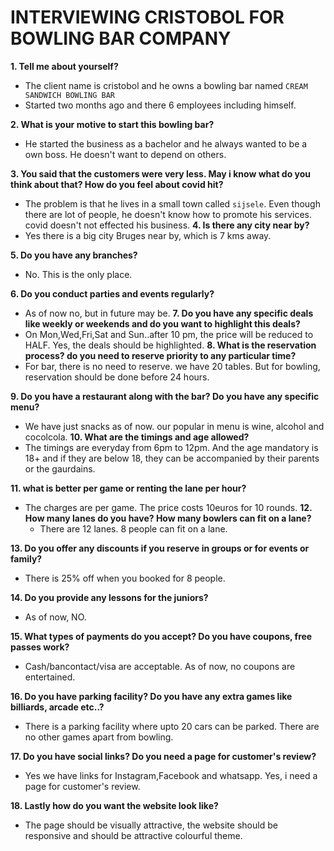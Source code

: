# INTERVIEWING CRISTOBOL FOR BOWLING BAR COMPANY

**1. Tell me about yourself?**

- The client name is cristobol and he owns a bowling bar named
  `CREAM SANDWICH BOWLING BAR`
- Started two months ago and there 6 employees including himself.

**2. What is your motive to start this bowling bar?**

- He started the business as a bachelor and he always wanted to be a own boss.
  He doesn't want to depend on others.

**3. You said that the customers were very less. May i know what do you think
about that? How do you feel about covid hit?**

- The problem is that he lives in a small town called `sijsele`. Even though
  there are lot of people, he doesn't know how to promote his services. covid
  doesn't not effected his business.
  **4. Is there any city near by?**
- Yes there is a big city Bruges near by, which is 7 kms away.

**5. Do you have any branches?**

- No. This is the only place.

**6. Do you conduct parties and events regularly?**

- As of now no, but in future may be.
  **7. Do you have any specific deals like weekly or weekends and do you want to
  highlight this deals?**
- On Mon,Wed,Fri,Sat and Sun..after 10 pm, the price will be reduced to HALF.
  Yes, the deals should be highlighted.
  **8. What is the reservation process? do you need to reserve priority to any
  particular time?**
- For bar, there is no need to reserve. we have 20 tables. But for bowling,
  reservation should be done before 24 hours.

**9. Do you have a restaurant along with the bar? Do you have any specific
menu?**

- We have just snacks as of now. our popular in menu is wine, alcohol and
  cocolcola.
  **10. What are the timings and age allowed?**
- The timings are everyday from 6pm to 12pm. And the age mandatory is 18+ and if
  they are below 18, they can be accompanied by their parents or the gaurdains.

**11. what is better per game or renting the lane per hour?**

- The charges are per game. The price costs 10euros for 10 rounds.
  **12. How many lanes do you have? How many bowlers can fit on a lane?**
  - There are 12 lanes. 8 people can fit on a lane.

**13. Do you offer any discounts if you reserve in groups or for events or
family?**

- There is 25% off when you booked for 8 people.

**14. Do you provide any lessons for the juniors?**

- As of now, NO.

**15. What types of payments do you accept? Do you have coupons, free passes
work?**

- Cash/bancontact/visa are acceptable. As of now, no coupons are entertained.

**16. Do you have parking facility? Do you have any extra games like billiards,
arcade etc..?**

- There is a parking facility where upto 20 cars can be parked. There are no
  other games apart from bowling.

**17. Do you have social links? Do you need a page for customer's review?**

- Yes we have links for Instagram,Facebook and whatsapp. Yes, i need a page for
  customer's review.

**18. Lastly how do you want the website look like?**

- The page should be visually attractive, the website should be responsive and
  should be attractive colourful theme.
